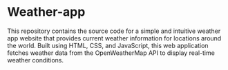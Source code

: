 # Weather-app
This repository contains the source code for a simple and intuitive weather app website that provides current weather information for locations around the world. Built using HTML, CSS, and JavaScript, this web application fetches weather data from the OpenWeatherMap API to display real-time weather conditions.
